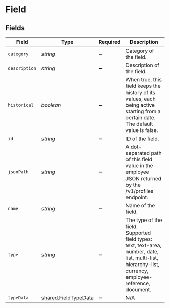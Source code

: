 # Field


## Fields

| Field                                                                                                                                                  | Type                                                                                                                                                   | Required                                                                                                                                               | Description                                                                                                                                            |
| ------------------------------------------------------------------------------------------------------------------------------------------------------ | ------------------------------------------------------------------------------------------------------------------------------------------------------ | ------------------------------------------------------------------------------------------------------------------------------------------------------ | ------------------------------------------------------------------------------------------------------------------------------------------------------ |
| `category`                                                                                                                                             | *string*                                                                                                                                               | :heavy_minus_sign:                                                                                                                                     | Category of the field.                                                                                                                                 |
| `description`                                                                                                                                          | *string*                                                                                                                                               | :heavy_minus_sign:                                                                                                                                     | Description of the field.                                                                                                                              |
| `historical`                                                                                                                                           | *boolean*                                                                                                                                              | :heavy_minus_sign:                                                                                                                                     | When true, this field keeps the history of its values, each being active starting from a certain date. The default value is false.                     |
| `id`                                                                                                                                                   | *string*                                                                                                                                               | :heavy_minus_sign:                                                                                                                                     | ID of the field.                                                                                                                                       |
| `jsonPath`                                                                                                                                             | *string*                                                                                                                                               | :heavy_minus_sign:                                                                                                                                     | A dot-separated path of this field value in the employee JSON returned by the /v1/profiles endpoint.                                                   |
| `name`                                                                                                                                                 | *string*                                                                                                                                               | :heavy_minus_sign:                                                                                                                                     | Name of the field.                                                                                                                                     |
| `type`                                                                                                                                                 | *string*                                                                                                                                               | :heavy_minus_sign:                                                                                                                                     | The type of the field. Supported field types: text, text-area, number, date, list, multi-list, hierarchy-list, currency, employee-reference, document. |
| `typeData`                                                                                                                                             | [shared.FieldTypeData](../../models/shared/fieldtypedata.md)                                                                                           | :heavy_minus_sign:                                                                                                                                     | N/A                                                                                                                                                    |